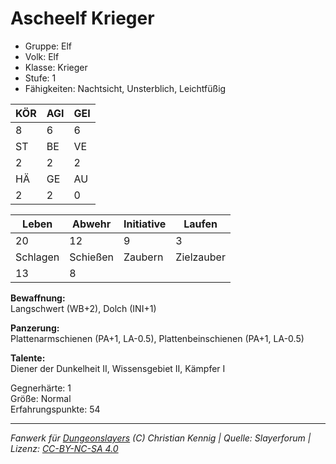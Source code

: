 # Ascheelf Krieger  
- Gruppe: Elf  
- Volk: Elf  
- Klasse: Krieger  
- Stufe: 1  
- Fähigkeiten: Nachtsicht, Unsterblich, Leichtfüßig  


| KÖR | AGI | GEI |  
| --- | --- | --- |  
| 8   | 6   | 6   |
| ST  | BE  | VE  |  
| 2   | 2   | 2   |
| HÄ  | GE  | AU  |  
| 2   | 2   | 0   |


| Leben    | Abwehr   | Initiative | Laufen     |
| -------- | -------- | ---------- | ---------- |
| 20       | 12       | 9          | 3          |
| Schlagen | Schießen | Zaubern    | Zielzauber |
| 13       | 8        |            |            |

**Bewaffnung:**  
Langschwert (WB+2), Dolch (INI+1)

**Panzerung:**  
Plattenarmschienen (PA+1, LA-0.5), Plattenbeinschienen (PA+1, LA-0.5)

**Talente:**  
Diener der Dunkelheit II, Wissensgebiet II, Kämpfer I

Gegnerhärte: 1  
Größe: Normal  
Erfahrungspunkte: 54  



___
*Fanwerk für [Dungeonslayers](https://www.dungeonslayers.net/) (C) Christian Kennig | Quelle: Slayerforum | Lizenz: [CC-BY-NC-SA 4.0](https://creativecommons.org/licenses/by-nc-sa/4.0/deed.de)*